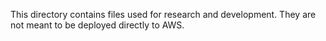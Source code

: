 This directory contains files used for research and development.
They are not meant to be deployed directly to AWS.